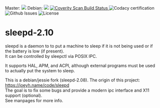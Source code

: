 Master: <img src="https://travis-ci.org/lnslbrty/sleepd.svg?branch=master">
Debian: <img src="https://travis-ci.org/lnslbrty/sleepd.svg?branch=debian">
<a href="https://scan.coverity.com/projects/lnslbrty-sleepd">
  <img alt="Coverity Scan Build Status" src="https://scan.coverity.com/projects/11901/badge.svg" />
</a>
<img alt="Codacy certification" src="https://api.codacy.com/project/badge/Grade/aa2041f1e6e648ae83945d29cfa0da17" />
<img alt="Github Issues" src="https://img.shields.io/github/issues/lnslbrty/sleepd.svg" />
<img alt="License" src="https://img.shields.io/github/license/lnslbrty/sleepd.svg" />

sleepd-2.10
========

sleepd is a daemon to to put a machine to sleep if it is not being used or if the battery is low (if present). <br />
It can be controlled by sleepctl via POSIX IPC. <br />

It supports HAL, APM, and ACPI, although external programs must be used to actually put the system to sleep. <br />

This is a debian/jessie fork (sleepd-2.08). The origin of this project: https://joeyh.name/code/sleepd <br />
The goal is to fix some bugs and provide a modern ipc interface and X11 support (optional). <br />
See manpages for more info. <br />
